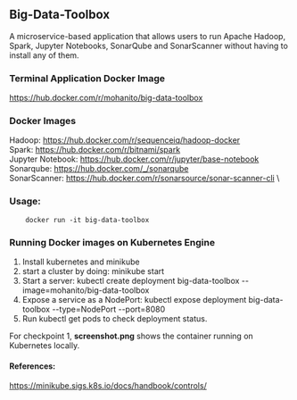 ## Big-Data-Toolbox
A microservice-based application that allows users to run Apache Hadoop, Spark, Jupyter Notebooks, SonarQube and SonarScanner without having to install any of them.

### Terminal Application Docker Image
https://hub.docker.com/r/mohanito/big-data-toolbox

### Docker Images
Hadoop: https://hub.docker.com/r/sequenceiq/hadoop-docker \
Spark: https://hub.docker.com/r/bitnami/spark \
Jupyter Notebook: https://hub.docker.com/r/jupyter/base-notebook \
Sonarqube: https://hub.docker.com/_/sonarqube \
SonarScanner: https://hub.docker.com/r/sonarsource/sonar-scanner-cli \

### Usage:
        docker run -it big-data-toolbox

### Running Docker images on Kubernetes Engine
1. Install kubernetes and minikube
2. start a cluster by doing:
        minikube start
3. Start a server:
        kubectl create deployment big-data-toolbox --image=mohanito/big-data-toolbox
4. Expose a service as a NodePort:
        kubectl expose deployment big-data-toolbox --type=NodePort --port=8080
5. Run kubectl get pods to check deployment status. 

For checkpoint 1, **screenshot.png** shows the container running on Kubernetes locally.

#### References:
https://minikube.sigs.k8s.io/docs/handbook/controls/
